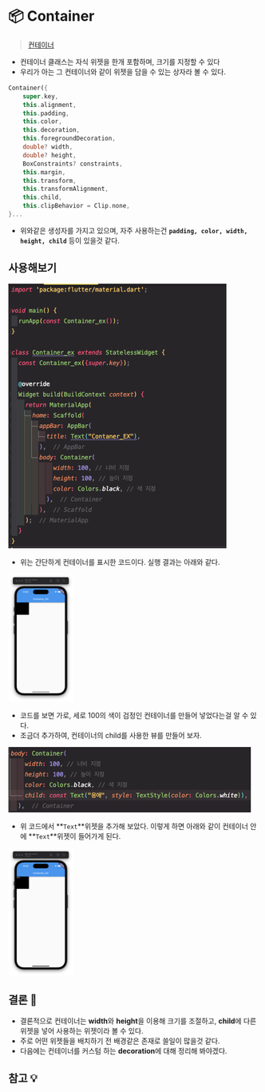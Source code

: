 # 📦 Container

> [컨테이너](https://namu.wiki/w/컨테이너)

- 컨테이너 클래스는 자식 위젯을 한개 포함하며, 크기를 지정할 수 있다
- 우리가 아는 그 컨테이너와 같이 위젯을 담을 수 있는 상자라 볼 수 있다.

```dart
Container({
    super.key,
    this.alignment,
    this.padding,
    this.color,
    this.decoration,
    this.foregroundDecoration,
    double? width,
    double? height,
    BoxConstraints? constraints,
    this.margin,
    this.transform,
    this.transformAlignment,
    this.child,
    this.clipBehavior = Clip.none,
}...
```

- 위와같은 생성자를 가지고 있으며, 자주 사용하는건 **`padding, color, width, height, child`** 등이 있을것 같다.

## 사용해보기

![code1](https://github.com/BJCHO0501/Flutter/blob/main/memo/Container/image/code1.png?raw=true)

- 위는 간단하게 컨테이너를 표시한 코드이다. 실행 결과는 아래와 같다.

<img src="https://github.com/BJCHO0501/Flutter/blob/main/memo/Container/image/result1.png?raw=true" alt="code1" style="zoom:25%;" />

- 코드를 보면 가로, 세로 100의 색이 검정인 컨테이너를 만들어 넣었다는걸 알 수 있다.
- 조금더 추가하여, 컨테이너의 child를 사용한 뷰를 만들어 보자.

![code1](https://github.com/BJCHO0501/Flutter/blob/main/memo/Container/image/code2.png?raw=true)

- 위 코드에서 **`Text`**위젯을 추가해 보았다. 이렇게 하면 아래와 같이 컨테이너 안에 **`Text`**위젯이 들어가게 된다.

<img src="https://github.com/BJCHO0501/Flutter/blob/main/memo/Container/image/result2.png?raw=true" alt="Untitled" style="zoom:25%;" />

## 결론 🔖

- 결론적으로 컨테이너는 **width**와 **height**을 이용해 크기를 조절하고, **child**에 다른 위젯을 넣어 사용하는 위젯이라 볼 수 있다.
- 주로 어떤 위젯들을 배치하기 전 배경같은 존재로 쓸일이 많을것 같다.
- 다음에는 컨테이너를 커스텀 하는 **decoration**에 대해 정리해 봐야겠다.

## 참고 💡